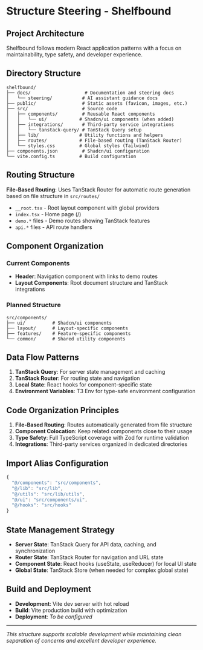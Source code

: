 # Structure Steering - Shelfbound

## Project Architecture

Shelfbound follows modern React application patterns with a focus on maintainability, type safety, and developer experience.

## Directory Structure

```
shelfbound/
├── docs/                    # Documentation and steering docs
│   └── steering/           # AI assistant guidance docs
├── public/                 # Static assets (favicon, images, etc.)
├── src/                    # Source code
│   ├── components/         # Reusable React components
│   │   └── ui/            # Shadcn/ui components (when added)
│   ├── integrations/       # Third-party service integrations
│   │   └── tanstack-query/ # TanStack Query setup
│   ├── lib/               # Utility functions and helpers
│   ├── routes/            # File-based routing (TanStack Router)
│   └── styles.css         # Global styles (Tailwind)
├── components.json         # Shadcn/ui configuration
└── vite.config.ts         # Build configuration
```

## Routing Structure

**File-Based Routing**: Uses TanStack Router for automatic route generation based on file structure in `src/routes/`

- `__root.tsx` - Root layout component with global providers
- `index.tsx` - Home page (/)
- `demo.*` files - Demo routes showing TanStack features
- `api.*` files - API route handlers

## Component Organization

### Current Components

- **Header**: Navigation component with links to demo routes
- **Layout Components**: Root document structure and TanStack integrations

### Planned Structure

```
src/components/
├── ui/          # Shadcn/ui components
├── layout/      # Layout-specific components
├── features/    # Feature-specific components
└── common/      # Shared utility components
```

## Data Flow Patterns

1. **TanStack Query**: For server state management and caching
2. **TanStack Router**: For routing state and navigation
3. **Local State**: React hooks for component-specific state
4. **Environment Variables**: T3 Env for type-safe environment configuration

## Code Organization Principles

1. **File-Based Routing**: Routes automatically generated from file structure
2. **Component Colocation**: Keep related components close to their usage
3. **Type Safety**: Full TypeScript coverage with Zod for runtime validation
4. **Integrations**: Third-party services organized in dedicated directories

## Import Alias Configuration

```typescript
{
  "@/components": "src/components",
  "@/lib": "src/lib",
  "@/utils": "src/lib/utils",
  "@/ui": "src/components/ui",
  "@/hooks": "src/hooks"
}
```

## State Management Strategy

- **Server State**: TanStack Query for API data, caching, and synchronization
- **Router State**: TanStack Router for navigation and URL state
- **Component State**: React hooks (useState, useReducer) for local UI state
- **Global State**: TanStack Store (when needed for complex global state)

## Build and Deployment

- **Development**: Vite dev server with hot reload
- **Build**: Vite production build with optimization
- **Deployment**: _To be configured_

---

_This structure supports scalable development while maintaining clean separation of concerns and excellent developer experience._
